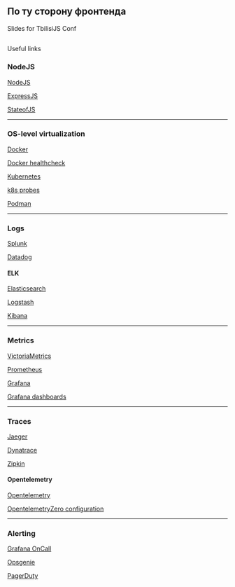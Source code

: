 ## По ту сторону фронтенда

Slides for TbilisiJS Conf

##

Useful links

### NodeJS

[NodeJS](https://nodejs.org/docs)

[ExpressJS](https://expressjs.com)

[StateofJS](https://2022.stateofjs.com/en-US)

---

### OS-level virtualization

[Docker](https://docker.com/)

[Docker healthcheck](https://docs.docker.com/compose/compose-file/05-services/#healthcheck)

[Kubernetes](https://kubernetes.io/)

[k8s probes](https://kubernetes.io/docs/tasks/configure-pod-container/configure-liveness-readiness-startup-probes/)

[Podman](https://podman.io/)

---

### Logs

[Splunk](https://www.splunk.com/)

[Datadog](https://www.datadoghq.com/)

#### ELK

[Elasticsearch](https://www.elastic.co/elasticsearch)

[Logstash](https://www.elastic.co/logstash)

[Kibana](https://www.elastic.co/kibana)

---

### Metrics

[VictoriaMetrics](https://victoriametrics.com/)

[Prometheus](https://prometheus.io/)

[Grafana](https://grafana.com/)

[Grafana dashboards](https://grafana.com/grafana/dashboards/)

---

### Traces

[Jaeger](https://www.jaegertracing.io/)

[Dynatrace](https://www.dynatrace.com/)

[Zipkin](https://zipkin.io/)

#### Opentelemetry

[Opentelemetry](https://opentelemetry.io)

[OpentelemetryZero configuration](https://opentelemetry.io/docs/zero-code/js/configuration/)

---

### Alerting

[Grafana OnCall](https://grafana.com/products/cloud/oncall/)

[Opsgenie](https://www.atlassian.com/software/opsgenie)

[PagerDuty](https://www.pagerduty.com/)
